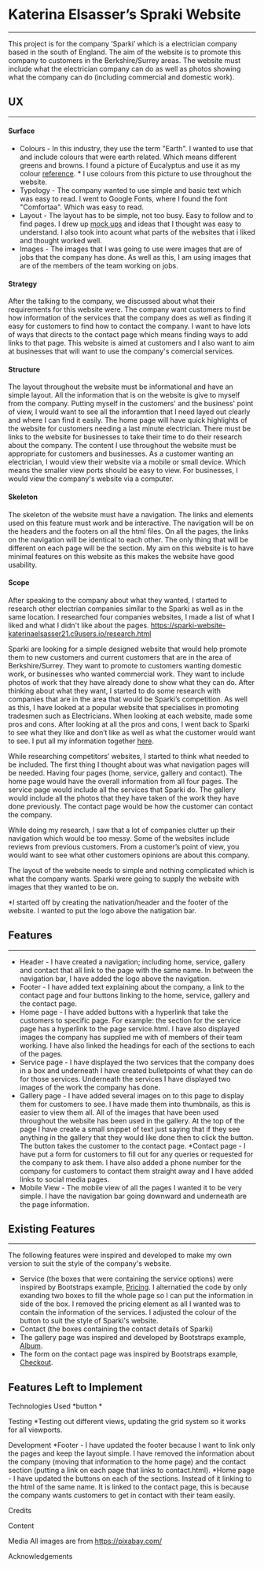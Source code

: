 # Katerina Elsasser’s Spraki Website
-----
This project is for the company ‘Sparki’ which is a electrician company based 
in the south of England. The aim of the website is to promote this company to 
customers in the Berkshire/Surrey areas. The website must include what the 
electrician company can do as well as photos showing what the company can do 
(including commercial and domestic work).

## UX
------
#### Surface
* Colours - In this industry, they use the term "Earth". I wanted to use that and
include colours that were earth related. Which means different greens and 
browns. I found a picture of Eucalyptus and use it as my colour [reference](https://assets.bhg.com/bhg/styles/nfp_1080_portrait/public/images/2015/9/28/Nov-color-opener-NEW.jpg?48XOLehbxwDKpF5J9ZgjBy5aCTxQ2pCj). *
I use colours from this picture to use throughout the website.
* Typology - The company wanted to use simple and basic text which was easy to 
read. I went to Google Fonts, where I found the font "Comfortaa". Which was 
easy to read. 
* Layout - The layout has to be simple, not too busy. Easy to follow and to find
pages. I drew up [mock ups](https://sparki-website-katerinaelsasser21.c9users.io/mock-up.html) and ideas that I thought was easy to understand. I 
also took into acount what parts of the websites that i liked and thought 
worked well.
* Images - The images that I was going to use were images that are of jobs that
the company has done. As well as this, I am using images that are of the members
of the team working on jobs.

#### Strategy
After the talking to the company, we discussed about what their requirements 
for this website were. The company want customers to find how information of
the services that the company does as well as finding it easy for customers to 
find how to contact the company.
I want to have lots of ways that directs to the contact page which means finding
ways to add links to that page. This website is aimed at customers and I also
want to aim at businesses that will want to use the company's comercial services.
#### Structure
The layout throughout the website must be informational and have an simple 
layout. All the information that is on the website is give to myself from the 
company. Putting myself in the customers' and the business' point of view, I 
would want to see all the inforamtion that I need layed out clearly and where I 
can find it easily. The home page will have quick highlights of the website for 
customers needing a last minute electrician. There must be links to the website
for businesses to take their time to do their research about the company.
The content I use throughout the website must be appropriate for customers and 
businesses. As a customer wanting an electrician, I would view their website 
via a mobile or small device. Which means the smaller view ports should be easy
to view. For businesses, I would view the company's website via a computer.
#### Skeleton
The skeleton of the website must have a navigation. The links and 
elements used on this feature must work and be interactive. The navigation will 
be on the headers and the footers on all the html files. On all the pages, the 
links on the navigation will be identical to each other. The only thing that
will be different on each page will be the section.
My aim on this website is to have minimal features on this website as this 
makes the website have good usability.
#### Scope
After speaking to the company about what they wanted, I started to research 
other electrian companies similar to the Sparki as well as in the same location.
I researched four companies websites, I made a list of what I liked and what
I didn't like about the pages.
https://sparki-website-katerinaelsasser21.c9users.io/research.html

Sparki are looking for a simple designed website that would help promote 
them to new customers and current customers that are in the area of 
Berkshire/Surrey. They want to promote to customers wanting domestic work, 
or businesses who wanted commercial work. They want to include 
photos of work that they have already done to show what they can do. 
After thinking about what they want, I started to do some research with 
companies that are in the area that would be Sparki’s competition. As well 
as this, I have looked at a popular website that specialises in promoting 
tradesmen such as Electricians. When looking at each website, made some pros 
and cons. After looking at all the pros and cons, I went back to Sparki to see 
what they like and don’t like as well as what the customer would want to see. I 
put all my information together [here](https://sparki-website-katerinaelsasser21.c9users.io/Research.html).

While researching competitors’ websites, I started to think what needed to be 
included. The first thing I thought about was what navigation pages will be 
needed. Having four pages (home, service, gallery and contact). The home page 
would have the overall information from all four pages. The service page would 
include all the services that Sparki do. The gallery would include all the 
photos that they have taken of the work they have done previously. The contact 
page would be how the customer can contact the company. 

While doing my research, I saw that a lot of companies clutter up their 
navigation which would be too messy. Some of the websites include reviews from 
previous customers. From a customer’s point of view, you would want to see what
other customers opinions are about this company.

The layout of the website needs to simple and nothing complicated which is 
what the company wants. Sparki were going to supply the website with images 
that they wanted to be on. 

*I started off by creating the nativation/header and the footer of the website.
I wanted to put the logo above the natigation bar.


## Features
--------
* Header - I have created a navigation; including home, service, gallery and 
contact that all link to the page with the same name. In between the navigation
bar, I have added the logo above the navigation.
* Footer - I have added text explaining about the company, a link to the contact 
page and four buttons linking to the home, service, gallery and the contact page.
* Home page - I have added buttons with a hyperlink that take the customers to 
specific page. For example: the section for the service page has a hyperlink 
to the page service.html. I have also displayed images the company has supplied
me with of members of their team working.
I have also linked the headings for each of the sections to each of the pages. 
* Service page - I have displayed the two services that the company does in a box
and underneath I have created bulletpoints of what they can do for those services.
Underneath the services I have displayed two images of the work the company has
done.
* Gallery page - I have added several images on to this page to display them for
customers to see. I have made them into thumbnails, as this is easier to view
them all. All of the images that have been used throughout the website has been 
used in the gallery. At the top of the page I have create a small snippet of 
text just saying that if they see anything in the gallery that they would like 
done then to click the button. The button takes the customer to the contact page.
*Contact page - I have put a form for customers to fill out for any queries or 
requested for the company to ask them. I have also added a phone number for the 
company for customers to contact them straight away and I have added links to 
social media pages.
* Mobile View - The mobile view of all the pages I wanted it to be very simple. I
have the navigation bar going downward and underneath are the page information.


## Existing Features
--------
The following features were inspired and  developed to make my own version to 
suit the style of the company's website.
* Service (the boxes that were containing the service options) were inspired by 
Bootstraps example, [Pricing](https://getbootstrap.com/docs/4.3/examples/pricing/).
I alternatied the code by only exanding two boxes to fill the whole page so I can
put the information in side of the box. I removed the pricing element as all I 
wanted was to contain the information of the services. I adjusted the colour of 
the button to suit the style of Sparki's website.
* Contact (the boxes containing the contact details of Sparki)
* The gallery page was inspired and developed by Bootstraps example, [Album](https://getbootstrap.com/docs/4.3/examples/album/).
* The form on the contact page was inspired by Bootstraps example, [Checkout](https://getbootstrap.com/docs/4.3/examples/checkout/).


## Features Left to Implement
Technologies Used
*button
*

Testing
*Testing out different views, updating the grid system so it works for all viewports.

Development
*Footer - I have updated the footer because I want to link only the pages and 
keep the layout simple. I have removed the information about the company (moving
that information to the home page) and the contact section (putting a link on 
each page that links to contact.html).
*Home page - I have updated the buttons on each of the sections. Instead of it
linking to the html of the same name. It is linked to the contact page, this is
because the company wants customers to get in contact with their team easily.

Credits

Content

Media
All images are from https://pixabay.com/

Acknowledgements
